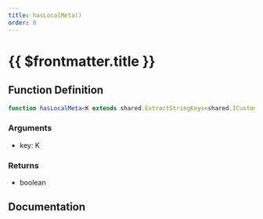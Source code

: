 ```yaml
---
title: hasLocalMeta()
order: 0
---
```


# {{ $frontmatter.title }}

## Function Definition

```ts
function hasLocalMeta<K extends shared.ExtractStringKeys<shared.ICustomPlayerLocalMeta>>(key: K): boolean;
```

### Arguments

* key: K

### Returns

* boolean

## Documentation

<!--@include: ./parts/hasLocalMeta.md-->
